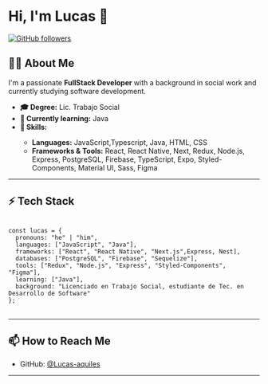 <h1>Hi, I'm Lucas 👋</h1>

<a href="https://github.com/Lucas-aquiles">
  <img src="https://img.shields.io/github/followers/Lucas-aquiles?label=Follow&style=social" alt="GitHub followers" />
</a>

<h2>👨‍💻 About Me</h2>
<p>I'm a passionate <strong>FullStack Developer</strong> with a background in social work and currently studying software development.</p>

<ul>
  <li><strong>🎓 Degree:</strong> Lic. Trabajo Social</li>
  <li><strong>💼 Currently learning:</strong> Java</li>
  <li><strong>🚀 Skills:</strong></li>
  <ul>
    <li><strong>Languages:</strong> JavaScript,Typescript, Java, HTML, CSS</li>
    <li><strong>Frameworks & Tools:</strong> React, React Native, Next,  Redux, Node.js, Express, PostgreSQL, Firebase, TypeScript, Expo, Styled-Components, Material UI, Sass, Figma</li>
  </ul>
</ul>

<hr/>

<h2>⚡ Tech Stack</h2>

<pre>
<code>
const lucas = {
  pronouns: "he" | "him",
  languages: ["JavaScript", "Java"],
  frameworks: ["React", "React Native", "Next.js",Express, Nest],
  databases: ["PostgreSQL", "Firebase", "Sequelize"],
  tools: ["Redux", "Node.js", "Express", "Styled-Components", "Figma"],
  learning: ["Java"],
  background: "Licenciado en Trabajo Social, estudiante de Tec. en Desarrollo de Software"
};
</code>
</pre>

<hr/>

<h2>📫 How to Reach Me</h2>
<ul>
  <li>GitHub: <a href="https://github.com/Lucas-aquiles">@Lucas-aquiles</a></li>
</ul>

<hr/>





